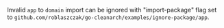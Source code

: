 Invalid `app` to `domain` import can be ignored with "import-package" flag set to `github.com/roblaszczak/go-cleanarch/examples/ignore-package/app`. 
